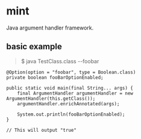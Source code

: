 # mint
Java argument handler framework.

## basic example
> $ java TestClass.class --foobar

```
@Option(option = "foobar", type = Boolean.class)
private boolean fooBarOptionEnabled;

public static void main(final String... args) {
    final ArgumentHandler argumentHandler = new ArgumentHandler(this.getClass());
    argumentHandler.enrichAnnotated(args);
    
    System.out.println(fooBarOptionEnabled);
}

// This will output "true"
```
